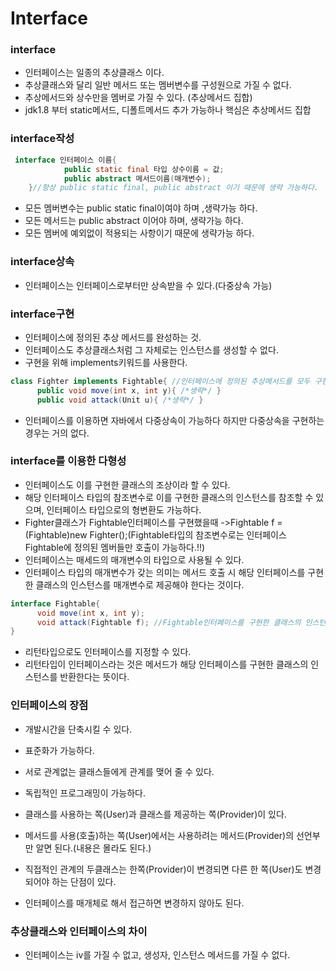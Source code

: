 # Interface

### interface
- 인터페이스는 일종의 추상클래스 이다.
- 추상클래스와 달리 일반 메서드 또는 멤버변수를 구성원으로 가질 수 없다.
- 추상메서드와 상수만을 멤버로 가질 수 있다. (추상메서드 집합)
- jdk1.8 부터 static메서드, 디폴트메서드 추가 가능하나 핵심은 추상메서드 집합

### interface작성
```java
 interface 인터페이스 이름{
            public static final 타입 상수이름 = 값;
            public abstract 메서드이름(매개변수);
    }//항상 public static final, public abstract 이기 때문에 생략 가능하다.
 ```   
- 모든 멤버변수는 public static final이여야 하며 ,생략가능 하다.
- 모든 메서드는 public abstract 이어야 하며, 생략가능 하다.
- 모든 멤버에 예외없이 적용되는 사항이기 때문에 생략가능 하다.

### interface상속
- 인터페이스는 인터페이스로부터만 상속받을 수 있다.(다중상속 가능)

### interface구현
- 인터페이스에 정의된 추상 메서드를 완성하는 것.
- 인터페이스도 추상클래스처럼 그 자체로는 인스턴스를 생성할 수 없다.
- 구현을 위해 implements키워드를 사용한다.
```java
class Fighter implements Fightable{ //인터페이스에 정의된 추상메서드를 모두 구현해야 한다.
      public void move(int x, int y){ /*생략*/ }
      public void attack(Unit u){ /*생략*/ }
```    
- 인터페이스를 이용하면 자바에서 다중상속이 가능하다 하지만 다중상속을 구현하는 경우는 거의 없다.

### interface를 이용한 다형성
- 인터페이스도 이를 구현한 클래스의 조상이라 할 수 있다.
- 해당 인터페이스 타입의 참조변수로 이를 구현한 클래스의 인스턴스를 참조할 수 있으며, 인터페이스 타입으로의 형변환도 가능하다.
- Fighter클래스가 Fightable인터페이스를 구현했을때
->Fightable f = (Fightable)new Fighter();(Fightable타입의 참조변수로는 인터페이스 Fightable에 정의된 멤버들만 호출이 가능하다.!!)
- 인터페이스는 매세드의 매개변수의 타입으로 사용될 수 있다.
- 인터페이스 타입의 매개변수가 갖는 의미는 메서드 호출 시 해당 인터페이스를 구현한 클래스의 인스턴스를 매개변수로 제공해야 한다는 것이다.
```java
interface Fightable{
      void move(int x, int y);
      void attack(Fightable f); //Fightable인터페이스를 구현한 클래스의 인스턴스만 가능
}
```
- 리턴타입으로도 인터페이스를 지정할 수 있다.
- 리턴타입이 인터페이스라는 것은 메서드가 해당 인터페이스를 구현한 클래스의 인스턴스를 반환한다는 뜻이다.

### 인터페이스의 장점
 - 개발시간을 단축시킬 수 있다.
 - 표준화가 가능하다.
 - 서로 관계없는 클래스들에게 관계를 맺어 줄 수 있다.
 -   독립적인 프로그래밍이 가능하다.

- 클래스를 사용하는 쪽(User)과 클래스를 제공하는 쪽(Provider)이 있다.
- 메서드를 사용(호출)하는 쪽(User)에서는 사용하려는 메서드(Provider)의 선언부 만 알면 된다.(내용은 몰라도 된다.)
- 직접적인 관계의 두클래스는 한쪽(Provider)이 변경되면 다른 한 쪽(User)도 변경되어야 하는 단점이 있다.
- 인터페이스를 매개체로 해서 접근하면 변경하지 않아도 된다.

### 추상클래스와 인터페이스의 차이
- 인터페이스는 iv를 가질 수 없고, 생성자, 인스턴스 메서드를 가질 수 없다.
